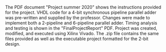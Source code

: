 The PDF document "Project summer 2020"  shows the instructions provided for the project. VHDL code for a 4-bit synchronous pipeline parallel adder was pre-written and supplied by the professor. Changes were made to implement both a 2-pipeline and 6-pipeline parallel adder. Timing analysis and testing is shown in the "FinalProjectReport" PDF. Project was created, modified, and executed using Xilinx Vivado.
The .zip file contains the same files provided as well as the executable project formatted for the 2-bit design.
